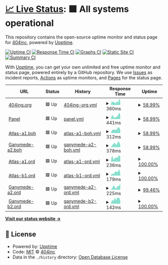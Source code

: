 # [📈 Live Status](https://404incorporated.github.io/upptime): <!--live status--> **🟩 All systems operational**

This repository contains the open-source uptime monitor and status page for [404inc](https://404inc.org), powered by [Upptime](https://github.com/upptime/upptime).

[![Uptime CI](https://github.com/404incorporated/upptime/workflows/Uptime%20CI/badge.svg)](https://github.com/404incorporated/upptime/actions?query=workflow%3A%22Uptime+CI%22)
[![Response Time CI](https://github.com/404incorporated/upptime/workflows/Response%20Time%20CI/badge.svg)](https://github.com/404incorporated/upptime/actions?query=workflow%3A%22Response+Time+CI%22)
[![Graphs CI](https://github.com/404incorporated/upptime/workflows/Graphs%20CI/badge.svg)](https://github.com/404incorporated/upptime/actions?query=workflow%3A%22Graphs+CI%22)
[![Static Site CI](https://github.com/404incorporated/upptime/workflows/Static%20Site%20CI/badge.svg)](https://github.com/404incorporated/upptime/actions?query=workflow%3A%22Static+Site+CI%22)
[![Summary CI](https://github.com/404incorporated/upptime/workflows/Summary%20CI/badge.svg)](https://github.com/404incorporated/upptime/actions?query=workflow%3A%22Summary+CI%22)

With [Upptime](https://upptime.js.org), you can get your own unlimited and free uptime monitor and status page, powered entirely by a GitHub repository. We use [Issues](https://github.com/404incorporated/upptime/issues) as incident reports, [Actions](https://github.com/404incorporated/upptime/actions) as uptime monitors, and [Pages](https://404incorporated.github.io/upptime) for the status page.

<!--start: status pages-->
<!-- This summary is generated by Upptime (https://github.com/upptime/upptime) -->
<!-- Do not edit this manually, your changes will be overwritten -->
<!-- prettier-ignore -->
| URL | Status | History | Response Time | Uptime |
| --- | ------ | ------- | ------------- | ------ |
| <img alt="" src="https://favicons.githubusercontent.com/404inc.org" height="13"> [404ing.org](https://404inc.org) | 🟩 Up | [404ing-org.yml](https://github.com/404incorporated/upptime/commits/HEAD/history/404ing-org.yml) | <details><summary><img alt="Response time graph" src="./graphs/404ing-org/response-time-week.png" height="20"> 360ms</summary><br><a href="https://status.404inc.org/history/404ing-org"><img alt="Response time 460" src="https://img.shields.io/endpoint?url=https%3A%2F%2Fraw.githubusercontent.com%2F404incorporated%2Fupptime%2FHEAD%2Fapi%2F404ing-org%2Fresponse-time.json"></a><br><a href="https://status.404inc.org/history/404ing-org"><img alt="24-hour response time 407" src="https://img.shields.io/endpoint?url=https%3A%2F%2Fraw.githubusercontent.com%2F404incorporated%2Fupptime%2FHEAD%2Fapi%2F404ing-org%2Fresponse-time-day.json"></a><br><a href="https://status.404inc.org/history/404ing-org"><img alt="7-day response time 360" src="https://img.shields.io/endpoint?url=https%3A%2F%2Fraw.githubusercontent.com%2F404incorporated%2Fupptime%2FHEAD%2Fapi%2F404ing-org%2Fresponse-time-week.json"></a><br><a href="https://status.404inc.org/history/404ing-org"><img alt="30-day response time 496" src="https://img.shields.io/endpoint?url=https%3A%2F%2Fraw.githubusercontent.com%2F404incorporated%2Fupptime%2FHEAD%2Fapi%2F404ing-org%2Fresponse-time-month.json"></a><br><a href="https://status.404inc.org/history/404ing-org"><img alt="1-year response time 460" src="https://img.shields.io/endpoint?url=https%3A%2F%2Fraw.githubusercontent.com%2F404incorporated%2Fupptime%2FHEAD%2Fapi%2F404ing-org%2Fresponse-time-year.json"></a></details> | <details><summary><a href="https://status.404inc.org/history/404ing-org">58.99%</a></summary><a href="https://status.404inc.org/history/404ing-org"><img alt="All-time uptime 97.68%" src="https://img.shields.io/endpoint?url=https%3A%2F%2Fraw.githubusercontent.com%2F404incorporated%2Fupptime%2FHEAD%2Fapi%2F404ing-org%2Fuptime.json"></a><br><a href="https://status.404inc.org/history/404ing-org"><img alt="24-hour uptime 100.00%" src="https://img.shields.io/endpoint?url=https%3A%2F%2Fraw.githubusercontent.com%2F404incorporated%2Fupptime%2FHEAD%2Fapi%2F404ing-org%2Fuptime-day.json"></a><br><a href="https://status.404inc.org/history/404ing-org"><img alt="7-day uptime 58.99%" src="https://img.shields.io/endpoint?url=https%3A%2F%2Fraw.githubusercontent.com%2F404incorporated%2Fupptime%2FHEAD%2Fapi%2F404ing-org%2Fuptime-week.json"></a><br><a href="https://status.404inc.org/history/404ing-org"><img alt="30-day uptime 90.56%" src="https://img.shields.io/endpoint?url=https%3A%2F%2Fraw.githubusercontent.com%2F404incorporated%2Fupptime%2FHEAD%2Fapi%2F404ing-org%2Fuptime-month.json"></a><br><a href="https://status.404inc.org/history/404ing-org"><img alt="1-year uptime 97.68%" src="https://img.shields.io/endpoint?url=https%3A%2F%2Fraw.githubusercontent.com%2F404incorporated%2Fupptime%2FHEAD%2Fapi%2F404ing-org%2Fuptime-year.json"></a></details>
| <img alt="" src="https://favicons.githubusercontent.com/panel.404inc.org" height="13"> [Panel](https://panel.404inc.org) | 🟩 Up | [panel.yml](https://github.com/404incorporated/upptime/commits/HEAD/history/panel.yml) | <details><summary><img alt="Response time graph" src="./graphs/panel/response-time-week.png" height="20"> 441ms</summary><br><a href="https://status.404inc.org/history/panel"><img alt="Response time 757" src="https://img.shields.io/endpoint?url=https%3A%2F%2Fraw.githubusercontent.com%2F404incorporated%2Fupptime%2FHEAD%2Fapi%2Fpanel%2Fresponse-time.json"></a><br><a href="https://status.404inc.org/history/panel"><img alt="24-hour response time 447" src="https://img.shields.io/endpoint?url=https%3A%2F%2Fraw.githubusercontent.com%2F404incorporated%2Fupptime%2FHEAD%2Fapi%2Fpanel%2Fresponse-time-day.json"></a><br><a href="https://status.404inc.org/history/panel"><img alt="7-day response time 441" src="https://img.shields.io/endpoint?url=https%3A%2F%2Fraw.githubusercontent.com%2F404incorporated%2Fupptime%2FHEAD%2Fapi%2Fpanel%2Fresponse-time-week.json"></a><br><a href="https://status.404inc.org/history/panel"><img alt="30-day response time 675" src="https://img.shields.io/endpoint?url=https%3A%2F%2Fraw.githubusercontent.com%2F404incorporated%2Fupptime%2FHEAD%2Fapi%2Fpanel%2Fresponse-time-month.json"></a><br><a href="https://status.404inc.org/history/panel"><img alt="1-year response time 757" src="https://img.shields.io/endpoint?url=https%3A%2F%2Fraw.githubusercontent.com%2F404incorporated%2Fupptime%2FHEAD%2Fapi%2Fpanel%2Fresponse-time-year.json"></a></details> | <details><summary><a href="https://status.404inc.org/history/panel">58.99%</a></summary><a href="https://status.404inc.org/history/panel"><img alt="All-time uptime 97.64%" src="https://img.shields.io/endpoint?url=https%3A%2F%2Fraw.githubusercontent.com%2F404incorporated%2Fupptime%2FHEAD%2Fapi%2Fpanel%2Fuptime.json"></a><br><a href="https://status.404inc.org/history/panel"><img alt="24-hour uptime 100.00%" src="https://img.shields.io/endpoint?url=https%3A%2F%2Fraw.githubusercontent.com%2F404incorporated%2Fupptime%2FHEAD%2Fapi%2Fpanel%2Fuptime-day.json"></a><br><a href="https://status.404inc.org/history/panel"><img alt="7-day uptime 58.99%" src="https://img.shields.io/endpoint?url=https%3A%2F%2Fraw.githubusercontent.com%2F404incorporated%2Fupptime%2FHEAD%2Fapi%2Fpanel%2Fuptime-week.json"></a><br><a href="https://status.404inc.org/history/panel"><img alt="30-day uptime 90.56%" src="https://img.shields.io/endpoint?url=https%3A%2F%2Fraw.githubusercontent.com%2F404incorporated%2Fupptime%2FHEAD%2Fapi%2Fpanel%2Fuptime-month.json"></a><br><a href="https://status.404inc.org/history/panel"><img alt="1-year uptime 97.64%" src="https://img.shields.io/endpoint?url=https%3A%2F%2Fraw.githubusercontent.com%2F404incorporated%2Fupptime%2FHEAD%2Fapi%2Fpanel%2Fuptime-year.json"></a></details>
| <img alt="" src="https://favicons.githubusercontent.com/atlas-a1.boh.404inc.org" height="13"> [Atlas-a1.boh](https://atlas-a1.boh.404inc.org) | 🟩 Up | [atlas-a1-boh.yml](https://github.com/404incorporated/upptime/commits/HEAD/history/atlas-a1-boh.yml) | <details><summary><img alt="Response time graph" src="./graphs/atlas-a1-boh/response-time-week.png" height="20"> 312ms</summary><br><a href="https://status.404inc.org/history/atlas-a1-boh"><img alt="Response time 393" src="https://img.shields.io/endpoint?url=https%3A%2F%2Fraw.githubusercontent.com%2F404incorporated%2Fupptime%2FHEAD%2Fapi%2Fatlas-a1-boh%2Fresponse-time.json"></a><br><a href="https://status.404inc.org/history/atlas-a1-boh"><img alt="24-hour response time 281" src="https://img.shields.io/endpoint?url=https%3A%2F%2Fraw.githubusercontent.com%2F404incorporated%2Fupptime%2FHEAD%2Fapi%2Fatlas-a1-boh%2Fresponse-time-day.json"></a><br><a href="https://status.404inc.org/history/atlas-a1-boh"><img alt="7-day response time 312" src="https://img.shields.io/endpoint?url=https%3A%2F%2Fraw.githubusercontent.com%2F404incorporated%2Fupptime%2FHEAD%2Fapi%2Fatlas-a1-boh%2Fresponse-time-week.json"></a><br><a href="https://status.404inc.org/history/atlas-a1-boh"><img alt="30-day response time 422" src="https://img.shields.io/endpoint?url=https%3A%2F%2Fraw.githubusercontent.com%2F404incorporated%2Fupptime%2FHEAD%2Fapi%2Fatlas-a1-boh%2Fresponse-time-month.json"></a><br><a href="https://status.404inc.org/history/atlas-a1-boh"><img alt="1-year response time 393" src="https://img.shields.io/endpoint?url=https%3A%2F%2Fraw.githubusercontent.com%2F404incorporated%2Fupptime%2FHEAD%2Fapi%2Fatlas-a1-boh%2Fresponse-time-year.json"></a></details> | <details><summary><a href="https://status.404inc.org/history/atlas-a1-boh">58.99%</a></summary><a href="https://status.404inc.org/history/atlas-a1-boh"><img alt="All-time uptime 97.66%" src="https://img.shields.io/endpoint?url=https%3A%2F%2Fraw.githubusercontent.com%2F404incorporated%2Fupptime%2FHEAD%2Fapi%2Fatlas-a1-boh%2Fuptime.json"></a><br><a href="https://status.404inc.org/history/atlas-a1-boh"><img alt="24-hour uptime 100.00%" src="https://img.shields.io/endpoint?url=https%3A%2F%2Fraw.githubusercontent.com%2F404incorporated%2Fupptime%2FHEAD%2Fapi%2Fatlas-a1-boh%2Fuptime-day.json"></a><br><a href="https://status.404inc.org/history/atlas-a1-boh"><img alt="7-day uptime 58.99%" src="https://img.shields.io/endpoint?url=https%3A%2F%2Fraw.githubusercontent.com%2F404incorporated%2Fupptime%2FHEAD%2Fapi%2Fatlas-a1-boh%2Fuptime-week.json"></a><br><a href="https://status.404inc.org/history/atlas-a1-boh"><img alt="30-day uptime 90.56%" src="https://img.shields.io/endpoint?url=https%3A%2F%2Fraw.githubusercontent.com%2F404incorporated%2Fupptime%2FHEAD%2Fapi%2Fatlas-a1-boh%2Fuptime-month.json"></a><br><a href="https://status.404inc.org/history/atlas-a1-boh"><img alt="1-year uptime 97.66%" src="https://img.shields.io/endpoint?url=https%3A%2F%2Fraw.githubusercontent.com%2F404incorporated%2Fupptime%2FHEAD%2Fapi%2Fatlas-a1-boh%2Fuptime-year.json"></a></details>
| <img alt="" src="https://favicons.githubusercontent.com/ganymede-a2.boh.404inc.org" height="13"> [Ganymede-a2.boh](https://ganymede-a2.boh.404inc.org) | 🟩 Up | [ganymede-a2-boh.yml](https://github.com/404incorporated/upptime/commits/HEAD/history/ganymede-a2-boh.yml) | <details><summary><img alt="Response time graph" src="./graphs/ganymede-a2-boh/response-time-week.png" height="20"> 378ms</summary><br><a href="https://status.404inc.org/history/ganymede-a2-boh"><img alt="Response time 452" src="https://img.shields.io/endpoint?url=https%3A%2F%2Fraw.githubusercontent.com%2F404incorporated%2Fupptime%2FHEAD%2Fapi%2Fganymede-a2-boh%2Fresponse-time.json"></a><br><a href="https://status.404inc.org/history/ganymede-a2-boh"><img alt="24-hour response time 267" src="https://img.shields.io/endpoint?url=https%3A%2F%2Fraw.githubusercontent.com%2F404incorporated%2Fupptime%2FHEAD%2Fapi%2Fganymede-a2-boh%2Fresponse-time-day.json"></a><br><a href="https://status.404inc.org/history/ganymede-a2-boh"><img alt="7-day response time 378" src="https://img.shields.io/endpoint?url=https%3A%2F%2Fraw.githubusercontent.com%2F404incorporated%2Fupptime%2FHEAD%2Fapi%2Fganymede-a2-boh%2Fresponse-time-week.json"></a><br><a href="https://status.404inc.org/history/ganymede-a2-boh"><img alt="30-day response time 436" src="https://img.shields.io/endpoint?url=https%3A%2F%2Fraw.githubusercontent.com%2F404incorporated%2Fupptime%2FHEAD%2Fapi%2Fganymede-a2-boh%2Fresponse-time-month.json"></a><br><a href="https://status.404inc.org/history/ganymede-a2-boh"><img alt="1-year response time 452" src="https://img.shields.io/endpoint?url=https%3A%2F%2Fraw.githubusercontent.com%2F404incorporated%2Fupptime%2FHEAD%2Fapi%2Fganymede-a2-boh%2Fresponse-time-year.json"></a></details> | <details><summary><a href="https://status.404inc.org/history/ganymede-a2-boh">58.99%</a></summary><a href="https://status.404inc.org/history/ganymede-a2-boh"><img alt="All-time uptime 97.47%" src="https://img.shields.io/endpoint?url=https%3A%2F%2Fraw.githubusercontent.com%2F404incorporated%2Fupptime%2FHEAD%2Fapi%2Fganymede-a2-boh%2Fuptime.json"></a><br><a href="https://status.404inc.org/history/ganymede-a2-boh"><img alt="24-hour uptime 100.00%" src="https://img.shields.io/endpoint?url=https%3A%2F%2Fraw.githubusercontent.com%2F404incorporated%2Fupptime%2FHEAD%2Fapi%2Fganymede-a2-boh%2Fuptime-day.json"></a><br><a href="https://status.404inc.org/history/ganymede-a2-boh"><img alt="7-day uptime 58.99%" src="https://img.shields.io/endpoint?url=https%3A%2F%2Fraw.githubusercontent.com%2F404incorporated%2Fupptime%2FHEAD%2Fapi%2Fganymede-a2-boh%2Fuptime-week.json"></a><br><a href="https://status.404inc.org/history/ganymede-a2-boh"><img alt="30-day uptime 90.56%" src="https://img.shields.io/endpoint?url=https%3A%2F%2Fraw.githubusercontent.com%2F404incorporated%2Fupptime%2FHEAD%2Fapi%2Fganymede-a2-boh%2Fuptime-month.json"></a><br><a href="https://status.404inc.org/history/ganymede-a2-boh"><img alt="1-year uptime 97.47%" src="https://img.shields.io/endpoint?url=https%3A%2F%2Fraw.githubusercontent.com%2F404incorporated%2Fupptime%2FHEAD%2Fapi%2Fganymede-a2-boh%2Fuptime-year.json"></a></details>
| <img alt="" src="https://favicons.githubusercontent.com/atlas-a1.ord.404inc.org" height="13"> [Atlas-a1.ord](https://atlas-a1.ord.404inc.org) | 🟩 Up | [atlas-a1-ord.yml](https://github.com/404incorporated/upptime/commits/HEAD/history/atlas-a1-ord.yml) | <details><summary><img alt="Response time graph" src="./graphs/atlas-a1-ord/response-time-week.png" height="20"> 236ms</summary><br><a href="https://status.404inc.org/history/atlas-a1-ord"><img alt="Response time 282" src="https://img.shields.io/endpoint?url=https%3A%2F%2Fraw.githubusercontent.com%2F404incorporated%2Fupptime%2FHEAD%2Fapi%2Fatlas-a1-ord%2Fresponse-time.json"></a><br><a href="https://status.404inc.org/history/atlas-a1-ord"><img alt="24-hour response time 288" src="https://img.shields.io/endpoint?url=https%3A%2F%2Fraw.githubusercontent.com%2F404incorporated%2Fupptime%2FHEAD%2Fapi%2Fatlas-a1-ord%2Fresponse-time-day.json"></a><br><a href="https://status.404inc.org/history/atlas-a1-ord"><img alt="7-day response time 236" src="https://img.shields.io/endpoint?url=https%3A%2F%2Fraw.githubusercontent.com%2F404incorporated%2Fupptime%2FHEAD%2Fapi%2Fatlas-a1-ord%2Fresponse-time-week.json"></a><br><a href="https://status.404inc.org/history/atlas-a1-ord"><img alt="30-day response time 289" src="https://img.shields.io/endpoint?url=https%3A%2F%2Fraw.githubusercontent.com%2F404incorporated%2Fupptime%2FHEAD%2Fapi%2Fatlas-a1-ord%2Fresponse-time-month.json"></a><br><a href="https://status.404inc.org/history/atlas-a1-ord"><img alt="1-year response time 282" src="https://img.shields.io/endpoint?url=https%3A%2F%2Fraw.githubusercontent.com%2F404incorporated%2Fupptime%2FHEAD%2Fapi%2Fatlas-a1-ord%2Fresponse-time-year.json"></a></details> | <details><summary><a href="https://status.404inc.org/history/atlas-a1-ord">100.00%</a></summary><a href="https://status.404inc.org/history/atlas-a1-ord"><img alt="All-time uptime 97.49%" src="https://img.shields.io/endpoint?url=https%3A%2F%2Fraw.githubusercontent.com%2F404incorporated%2Fupptime%2FHEAD%2Fapi%2Fatlas-a1-ord%2Fuptime.json"></a><br><a href="https://status.404inc.org/history/atlas-a1-ord"><img alt="24-hour uptime 100.00%" src="https://img.shields.io/endpoint?url=https%3A%2F%2Fraw.githubusercontent.com%2F404incorporated%2Fupptime%2FHEAD%2Fapi%2Fatlas-a1-ord%2Fuptime-day.json"></a><br><a href="https://status.404inc.org/history/atlas-a1-ord"><img alt="7-day uptime 100.00%" src="https://img.shields.io/endpoint?url=https%3A%2F%2Fraw.githubusercontent.com%2F404incorporated%2Fupptime%2FHEAD%2Fapi%2Fatlas-a1-ord%2Fuptime-week.json"></a><br><a href="https://status.404inc.org/history/atlas-a1-ord"><img alt="30-day uptime 99.85%" src="https://img.shields.io/endpoint?url=https%3A%2F%2Fraw.githubusercontent.com%2F404incorporated%2Fupptime%2FHEAD%2Fapi%2Fatlas-a1-ord%2Fuptime-month.json"></a><br><a href="https://status.404inc.org/history/atlas-a1-ord"><img alt="1-year uptime 97.49%" src="https://img.shields.io/endpoint?url=https%3A%2F%2Fraw.githubusercontent.com%2F404incorporated%2Fupptime%2FHEAD%2Fapi%2Fatlas-a1-ord%2Fuptime-year.json"></a></details>
| <img alt="" src="https://favicons.githubusercontent.com/atlas-b1.ord.404inc.org" height="13"> [Atlas-b1.ord](https://atlas-b1.ord.404inc.org) | 🟩 Up | [atlas-b1-ord.yml](https://github.com/404incorporated/upptime/commits/HEAD/history/atlas-b1-ord.yml) | <details><summary><img alt="Response time graph" src="./graphs/atlas-b1-ord/response-time-week.png" height="20"> 179ms</summary><br><a href="https://status.404inc.org/history/atlas-b1-ord"><img alt="Response time 274" src="https://img.shields.io/endpoint?url=https%3A%2F%2Fraw.githubusercontent.com%2F404incorporated%2Fupptime%2FHEAD%2Fapi%2Fatlas-b1-ord%2Fresponse-time.json"></a><br><a href="https://status.404inc.org/history/atlas-b1-ord"><img alt="24-hour response time 101" src="https://img.shields.io/endpoint?url=https%3A%2F%2Fraw.githubusercontent.com%2F404incorporated%2Fupptime%2FHEAD%2Fapi%2Fatlas-b1-ord%2Fresponse-time-day.json"></a><br><a href="https://status.404inc.org/history/atlas-b1-ord"><img alt="7-day response time 179" src="https://img.shields.io/endpoint?url=https%3A%2F%2Fraw.githubusercontent.com%2F404incorporated%2Fupptime%2FHEAD%2Fapi%2Fatlas-b1-ord%2Fresponse-time-week.json"></a><br><a href="https://status.404inc.org/history/atlas-b1-ord"><img alt="30-day response time 262" src="https://img.shields.io/endpoint?url=https%3A%2F%2Fraw.githubusercontent.com%2F404incorporated%2Fupptime%2FHEAD%2Fapi%2Fatlas-b1-ord%2Fresponse-time-month.json"></a><br><a href="https://status.404inc.org/history/atlas-b1-ord"><img alt="1-year response time 274" src="https://img.shields.io/endpoint?url=https%3A%2F%2Fraw.githubusercontent.com%2F404incorporated%2Fupptime%2FHEAD%2Fapi%2Fatlas-b1-ord%2Fresponse-time-year.json"></a></details> | <details><summary><a href="https://status.404inc.org/history/atlas-b1-ord">100.00%</a></summary><a href="https://status.404inc.org/history/atlas-b1-ord"><img alt="All-time uptime 95.11%" src="https://img.shields.io/endpoint?url=https%3A%2F%2Fraw.githubusercontent.com%2F404incorporated%2Fupptime%2FHEAD%2Fapi%2Fatlas-b1-ord%2Fuptime.json"></a><br><a href="https://status.404inc.org/history/atlas-b1-ord"><img alt="24-hour uptime 100.00%" src="https://img.shields.io/endpoint?url=https%3A%2F%2Fraw.githubusercontent.com%2F404incorporated%2Fupptime%2FHEAD%2Fapi%2Fatlas-b1-ord%2Fuptime-day.json"></a><br><a href="https://status.404inc.org/history/atlas-b1-ord"><img alt="7-day uptime 100.00%" src="https://img.shields.io/endpoint?url=https%3A%2F%2Fraw.githubusercontent.com%2F404incorporated%2Fupptime%2FHEAD%2Fapi%2Fatlas-b1-ord%2Fuptime-week.json"></a><br><a href="https://status.404inc.org/history/atlas-b1-ord"><img alt="30-day uptime 99.88%" src="https://img.shields.io/endpoint?url=https%3A%2F%2Fraw.githubusercontent.com%2F404incorporated%2Fupptime%2FHEAD%2Fapi%2Fatlas-b1-ord%2Fuptime-month.json"></a><br><a href="https://status.404inc.org/history/atlas-b1-ord"><img alt="1-year uptime 95.11%" src="https://img.shields.io/endpoint?url=https%3A%2F%2Fraw.githubusercontent.com%2F404incorporated%2Fupptime%2FHEAD%2Fapi%2Fatlas-b1-ord%2Fuptime-year.json"></a></details>
| <img alt="" src="https://favicons.githubusercontent.com/ganymede-a2.ord.404inc.org" height="13"> [Ganymede-a2.ord](https://ganymede-a2.ord.404inc.org) | 🟩 Up | [ganymede-a2-ord.yml](https://github.com/404incorporated/upptime/commits/HEAD/history/ganymede-a2-ord.yml) | <details><summary><img alt="Response time graph" src="./graphs/ganymede-a2-ord/response-time-week.png" height="20"> 225ms</summary><br><a href="https://status.404inc.org/history/ganymede-a2-ord"><img alt="Response time 251" src="https://img.shields.io/endpoint?url=https%3A%2F%2Fraw.githubusercontent.com%2F404incorporated%2Fupptime%2FHEAD%2Fapi%2Fganymede-a2-ord%2Fresponse-time.json"></a><br><a href="https://status.404inc.org/history/ganymede-a2-ord"><img alt="24-hour response time 237" src="https://img.shields.io/endpoint?url=https%3A%2F%2Fraw.githubusercontent.com%2F404incorporated%2Fupptime%2FHEAD%2Fapi%2Fganymede-a2-ord%2Fresponse-time-day.json"></a><br><a href="https://status.404inc.org/history/ganymede-a2-ord"><img alt="7-day response time 225" src="https://img.shields.io/endpoint?url=https%3A%2F%2Fraw.githubusercontent.com%2F404incorporated%2Fupptime%2FHEAD%2Fapi%2Fganymede-a2-ord%2Fresponse-time-week.json"></a><br><a href="https://status.404inc.org/history/ganymede-a2-ord"><img alt="30-day response time 229" src="https://img.shields.io/endpoint?url=https%3A%2F%2Fraw.githubusercontent.com%2F404incorporated%2Fupptime%2FHEAD%2Fapi%2Fganymede-a2-ord%2Fresponse-time-month.json"></a><br><a href="https://status.404inc.org/history/ganymede-a2-ord"><img alt="1-year response time 251" src="https://img.shields.io/endpoint?url=https%3A%2F%2Fraw.githubusercontent.com%2F404incorporated%2Fupptime%2FHEAD%2Fapi%2Fganymede-a2-ord%2Fresponse-time-year.json"></a></details> | <details><summary><a href="https://status.404inc.org/history/ganymede-a2-ord">99.46%</a></summary><a href="https://status.404inc.org/history/ganymede-a2-ord"><img alt="All-time uptime 98.91%" src="https://img.shields.io/endpoint?url=https%3A%2F%2Fraw.githubusercontent.com%2F404incorporated%2Fupptime%2FHEAD%2Fapi%2Fganymede-a2-ord%2Fuptime.json"></a><br><a href="https://status.404inc.org/history/ganymede-a2-ord"><img alt="24-hour uptime 96.24%" src="https://img.shields.io/endpoint?url=https%3A%2F%2Fraw.githubusercontent.com%2F404incorporated%2Fupptime%2FHEAD%2Fapi%2Fganymede-a2-ord%2Fuptime-day.json"></a><br><a href="https://status.404inc.org/history/ganymede-a2-ord"><img alt="7-day uptime 99.46%" src="https://img.shields.io/endpoint?url=https%3A%2F%2Fraw.githubusercontent.com%2F404incorporated%2Fupptime%2FHEAD%2Fapi%2Fganymede-a2-ord%2Fuptime-week.json"></a><br><a href="https://status.404inc.org/history/ganymede-a2-ord"><img alt="30-day uptime 99.83%" src="https://img.shields.io/endpoint?url=https%3A%2F%2Fraw.githubusercontent.com%2F404incorporated%2Fupptime%2FHEAD%2Fapi%2Fganymede-a2-ord%2Fuptime-month.json"></a><br><a href="https://status.404inc.org/history/ganymede-a2-ord"><img alt="1-year uptime 98.91%" src="https://img.shields.io/endpoint?url=https%3A%2F%2Fraw.githubusercontent.com%2F404incorporated%2Fupptime%2FHEAD%2Fapi%2Fganymede-a2-ord%2Fuptime-year.json"></a></details>
| <img alt="" src="https://favicons.githubusercontent.com/ganymede-b2.ord.404inc.org" height="13"> [Ganymede-b2.ord](https://ganymede-b2.ord.404inc.org) | 🟩 Up | [ganymede-b2-ord.yml](https://github.com/404incorporated/upptime/commits/HEAD/history/ganymede-b2-ord.yml) | <details><summary><img alt="Response time graph" src="./graphs/ganymede-b2-ord/response-time-week.png" height="20"> 142ms</summary><br><a href="https://status.404inc.org/history/ganymede-b2-ord"><img alt="Response time 168" src="https://img.shields.io/endpoint?url=https%3A%2F%2Fraw.githubusercontent.com%2F404incorporated%2Fupptime%2FHEAD%2Fapi%2Fganymede-b2-ord%2Fresponse-time.json"></a><br><a href="https://status.404inc.org/history/ganymede-b2-ord"><img alt="24-hour response time 104" src="https://img.shields.io/endpoint?url=https%3A%2F%2Fraw.githubusercontent.com%2F404incorporated%2Fupptime%2FHEAD%2Fapi%2Fganymede-b2-ord%2Fresponse-time-day.json"></a><br><a href="https://status.404inc.org/history/ganymede-b2-ord"><img alt="7-day response time 142" src="https://img.shields.io/endpoint?url=https%3A%2F%2Fraw.githubusercontent.com%2F404incorporated%2Fupptime%2FHEAD%2Fapi%2Fganymede-b2-ord%2Fresponse-time-week.json"></a><br><a href="https://status.404inc.org/history/ganymede-b2-ord"><img alt="30-day response time 176" src="https://img.shields.io/endpoint?url=https%3A%2F%2Fraw.githubusercontent.com%2F404incorporated%2Fupptime%2FHEAD%2Fapi%2Fganymede-b2-ord%2Fresponse-time-month.json"></a><br><a href="https://status.404inc.org/history/ganymede-b2-ord"><img alt="1-year response time 168" src="https://img.shields.io/endpoint?url=https%3A%2F%2Fraw.githubusercontent.com%2F404incorporated%2Fupptime%2FHEAD%2Fapi%2Fganymede-b2-ord%2Fresponse-time-year.json"></a></details> | <details><summary><a href="https://status.404inc.org/history/ganymede-b2-ord">100.00%</a></summary><a href="https://status.404inc.org/history/ganymede-b2-ord"><img alt="All-time uptime 99.48%" src="https://img.shields.io/endpoint?url=https%3A%2F%2Fraw.githubusercontent.com%2F404incorporated%2Fupptime%2FHEAD%2Fapi%2Fganymede-b2-ord%2Fuptime.json"></a><br><a href="https://status.404inc.org/history/ganymede-b2-ord"><img alt="24-hour uptime 100.00%" src="https://img.shields.io/endpoint?url=https%3A%2F%2Fraw.githubusercontent.com%2F404incorporated%2Fupptime%2FHEAD%2Fapi%2Fganymede-b2-ord%2Fuptime-day.json"></a><br><a href="https://status.404inc.org/history/ganymede-b2-ord"><img alt="7-day uptime 100.00%" src="https://img.shields.io/endpoint?url=https%3A%2F%2Fraw.githubusercontent.com%2F404incorporated%2Fupptime%2FHEAD%2Fapi%2Fganymede-b2-ord%2Fuptime-week.json"></a><br><a href="https://status.404inc.org/history/ganymede-b2-ord"><img alt="30-day uptime 99.97%" src="https://img.shields.io/endpoint?url=https%3A%2F%2Fraw.githubusercontent.com%2F404incorporated%2Fupptime%2FHEAD%2Fapi%2Fganymede-b2-ord%2Fuptime-month.json"></a><br><a href="https://status.404inc.org/history/ganymede-b2-ord"><img alt="1-year uptime 99.48%" src="https://img.shields.io/endpoint?url=https%3A%2F%2Fraw.githubusercontent.com%2F404incorporated%2Fupptime%2FHEAD%2Fapi%2Fganymede-b2-ord%2Fuptime-year.json"></a></details>

<!--end: status pages-->

[**Visit our status website →**](https://404incorporated.github.io/upptime)

## 📄 License

- Powered by: [Upptime](https://github.com/upptime/upptime)
- Code: [MIT](./LICENSE) © [404inc](https://404inc.org)
- Data in the `./history` directory: [Open Database License](https://opendatacommons.org/licenses/odbl/1-0/)
